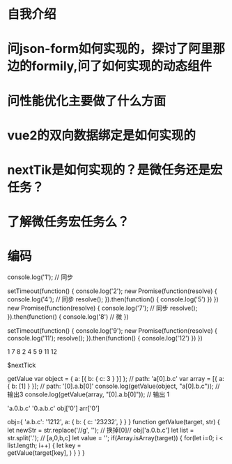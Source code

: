 # 自我介绍
# 问json-form如何实现的，探讨了阿里那边的formily,问了如何实现的动态组件
# 问性能优化主要做了什么方面
# vue2的双向数据绑定是如何实现的
# nextTik是如何实现的？是微任务还是宏任务？
# 了解微任务宏任务么？
# 编码


console.log('1'); // 同步

setTimeout(function() {
    console.log('2');
    new Promise(function(resolve) {
        console.log('4'); // 同步
        resolve();
    }).then(function() {
        console.log('5')
    })
})
new Promise(function(resolve) {
    console.log('7'); // 同步
    resolve();
}).then(function() {
    console.log('8') // 微
})

setTimeout(function() {
    console.log('9');
    new Promise(function(resolve) {
        console.log('11');
        resolve();
    }).then(function() {
        console.log('12')
    })
})



1
7
8
2
4
5
9
11
12


$nextTick 

getValue
var object = { a: [{ b: { c: 3 } }] }; // path: 'a[0].b.c'
var array = [{ a: { b: [1] } }]; // path: '[0].a.b[0]'
console.log(getValue(object, "a[0].b.c")); // 输出3
console.log(getValue(array, "[0].a.b[0]")); // 输出 1

'a.0.b.c' '0.a.b.c' obj['0'] arr['0']

obj={
  'a.b.c': '1212',
  a: {
    b: {
      c: '23232',
    }
}
}
function getValue(target, str) {
  let newStr = str.replace('//g', ''); // 换掉[0]//  obj['a.0.b.c']
  let list = str.split('.'); // [a,0,b,c]
  let value = '';
  if(Array.isArray(target)) {
    for(let i=0; i < list.length; i++) {
      let key =  
      getValue(target[key], )
    }
  }
}
  
